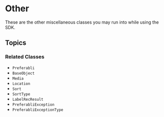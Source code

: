 # Other

These are the other miscellaneous classes you may run into while using the SDK.

## Topics

### Related Classes

- ``Preferabli``
- ``BaseObject``
- ``Media``
- ``Location``
- ``Sort``
- ``SortType``
- ``LabelRecResult``
- ``PreferabliException``
- ``PreferabliExceptionType``
